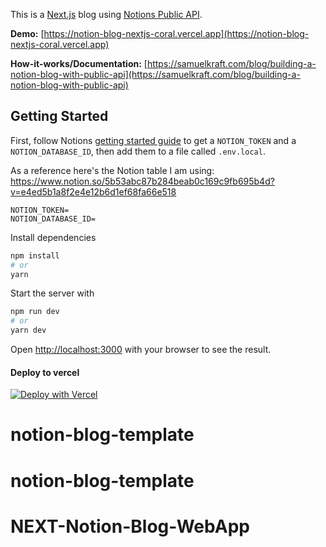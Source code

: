 This is a [Next.js](https://nextjs.org/) blog using [Notions Public API](https://developers.notion.com).

__Demo:__ [https://notion-blog-nextjs-coral.vercel.app](https://notion-blog-nextjs-coral.vercel.app)

__How-it-works/Documentation:__ [https://samuelkraft.com/blog/building-a-notion-blog-with-public-api](https://samuelkraft.com/blog/building-a-notion-blog-with-public-api)

## Getting Started

First, follow Notions [getting started guide](https://developers.notion.com/docs/getting-started) to get a `NOTION_TOKEN` and a `NOTION_DATABASE_ID`, then add them to a file called `.env.local`.

As a reference here's the Notion table I am using: https://www.notion.so/5b53abc87b284beab0c169c9fb695b4d?v=e4ed5b1a8f2e4e12b6d1ef68fa66e518

```
NOTION_TOKEN=
NOTION_DATABASE_ID=
```

Install dependencies

```bash
npm install
# or
yarn
```

Start the server with

```bash
npm run dev
# or
yarn dev
```

Open [http://localhost:3000](http://localhost:3000) with your browser to see the result.

#### Deploy to vercel

[![Deploy with Vercel](https://vercel.com/button)](https://vercel.com/new/git/external?repository-url=https%3A%2F%2Fgithub.com%2Fsamuelkraft%2Fnotion-blog-nextjs&env=NOTION_TOKEN,NOTION_DATABASE_ID&envDescription=Please%20add%20NOTION_TOKEN%20and%20NOTION_DATABASE_ID%20that%20is%20required%20to%20connect%20the%20blog%20to%20your%20notion%20account.&envLink=https%3A%2F%2Fdevelopers.notion.com%2Fdocs%2Fgetting-started&project-name=notion-blog-nextjs&repo-name=notion-blog-nextjs&demo-title=Notion%20Blog%20Next%20JS&demo-description=%20This%20is%20a%20Next.js%20blog%20using%20Notions%20Public%20API.&demo-url=notion-blog-nextjs-coral.vercel.app)
# notion-blog-template
# notion-blog-template
# NEXT-Notion-Blog-WebApp
